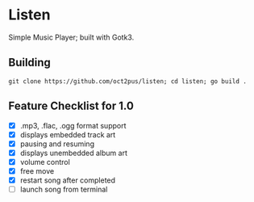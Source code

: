 # Listen
Simple Music Player; built with Gotk3.

## Building

```git clone https://github.com/oct2pus/listen; cd listen; go build .```

## Feature Checklist for 1.0

- [x] .mp3, .flac, .ogg format support
- [x] displays embedded track art
- [x] pausing and resuming
- [x] displays unembedded album art
- [x] volume control
- [x] free move
- [x] restart song after completed
- [ ] launch song from terminal